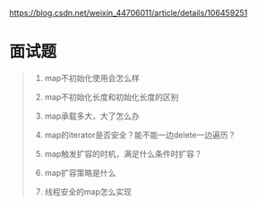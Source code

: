<!--
 * @Author: your name
 * @Date: 2021-04-08 14:26:04
 * @LastEditTime: 2021-07-01 15:34:38
 * @LastEditors: Please set LastEditors
 * @Description: In User Settings Edit
 * @FilePath: /go_notes/docs/go map(集合).md
-->

https://blog.csdn.net/weixin_44706011/article/details/106459251





# 面试题
>1. map不初始化使用会怎么样
> 2. map不初始化长度和初始化长度的区别
> 3. map承载多大，大了怎么办
> 4. map的iterator是否安全？能不能一边delete一边遍历？
> 5. map触发扩容的时机，满足什么条件时扩容？
> 
> 6. map扩容策略是什么
> 7. 线程安全的map怎么实现
